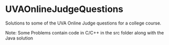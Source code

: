 # UVAOnlineJudgeQuestions

Solutions to some of the UVA Online Judge questions for a college course. 

Note: Some Problems contain code in C/C++ in the src folder along with the Java solution
